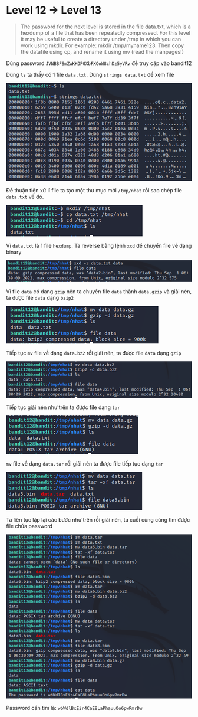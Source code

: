 # Level 12 -> Level 13
>The password for the next level is stored in the file data.txt, which is a hexdump of a file that has been repeatedly compressed. For this level it may be useful to create a directory under /tmp in which you can work using mkdir. For example: mkdir /tmp/myname123. Then copy the datafile using cp, and rename it using mv (read the manpages!)

Dùng password `JVNBBFSmZwKKOP0XbFXOoW8chDz5yVRv` để truy cập vào bandit12

Dùng `ls` ta thấy có 1 file `data.txt`. Dùng `strings data.txt` để xem file 

![level12_13_1](level12_13_1.png)

Để thuận tiện xử lí file ta tạo một thư mục mới `/tmp/nhat` rồi sao chép file `data.txt` về đó.

![level12_13_2](level12_13_2.png)

Vì `data.txt` là 1 file `hexdump`. Ta reverse bằng lệnh `xxd` để chuyển file về dạng binary

![level12_13_3](level12_13_3.png)

Vì file `data` có dạng `gzip` nên ta chuyển file `data` thành `data.gzip` và giải nén, ta được file `data` dạng `bzip2`

![level12_13_4](level12_13_4.png)

Tiếp tục `mv` file về dạng `data.bz2` rồi giải nén, ta được file `data` dạng `gzip`

![level12_13_5](level12_13_5.png)

Tiếp tục giải nén như trên ta được file dạng `tar`

![level12_13_6](level12_13_6.png)

`mv` file về dạng `data.tar` rồi giải nén ta được file tiếp tục dạng `tar` 

![level12_13_7](level12_13_7.png)

Ta liên tục lặp lại các bước như trên rồi giải nén, ta cuối cùng cũng tìm được file chứa password 

![level12_13_8](level12_13_8.png)

Password cần tìm là: `wbWdlBxEir4CaE8LaPhauuOo6pwRmrDw`
